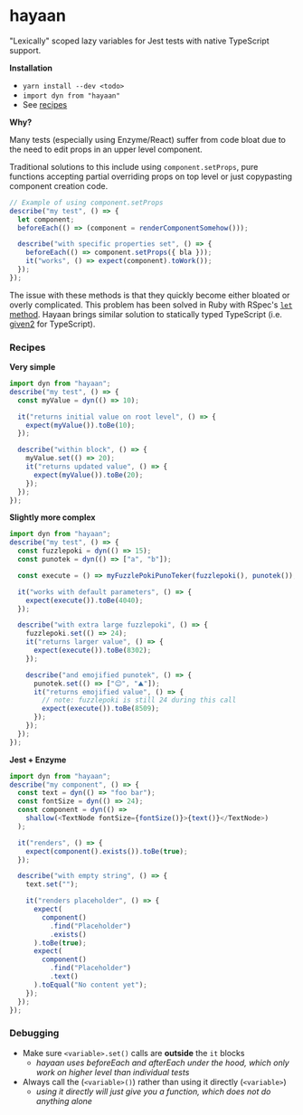 # hayaan

"Lexically" scoped lazy variables for Jest tests with native TypeScript support.

**Installation**

- `yarn install --dev <todo>`
- `import dyn from "hayaan"`
- See [recipes](#recipes)

**Why?**

Many tests (especially using Enzyme/React) suffer from code bloat due to the need to edit props in an upper level component.

Traditional solutions to this include using `component.setProps`, pure functions accepting partial overriding props on top level or just copypasting component creation code.

```js
// Example of using component.setProps
describe("my test", () => {
  let component;
  beforeEach(() => (component = renderComponentSomehow()));

  describe("with specific properties set", () => {
    beforeEach(() => component.setProps({ bla }));
    it("works", () => expect(component).toWork());
  });
});
```

The issue with these methods is that they quickly become either bloated or overly complicated. This problem has been solved in Ruby with RSpec's [`let` method](https://medium.com/@tomkadwill/all-about-rspec-let-a3b642e08d39). Hayaan brings similar solution to statically typed TypeScript (i.e. [given2](https://github.com/tatyshev/given2) for TypeScript).

### Recipes

**Very simple**

```js
import dyn from "hayaan";
describe("my test", () => {
  const myValue = dyn(() => 10);

  it("returns initial value on root level", () => {
    expect(myValue()).toBe(10);
  });

  describe("within block", () => {
    myValue.set(() => 20);
    it("returns updated value", () => {
      expect(myValue()).toBe(20);
    });
  });
});
```

**Slightly more complex**

```js
import dyn from "hayaan";
describe("my test", () => {
  const fuzzlepoki = dyn(() => 15);
  const punotek = dyn(() => ["a", "b"]);

  const execute = () => myFuzzlePokiPunoTeker(fuzzlepoki(), punotek());

  it("works with default parameters", () => {
    expect(execute()).toBe(4040);
  });

  describe("with extra large fuzzlepoki", () => {
    fuzzlepoki.set(() => 24);
    it("returns larger value", () => {
      expect(execute()).toBe(8302);
    });

    describe("and emojified punotek", () => {
      punotek.set(() => ["😊", "⛰️"]);
      it("returns emojified value", () => {
        // note: fuzzlepoki is still 24 during this call
        expect(execute()).toBe(8509);
      });
    });
  });
});
```

**Jest + Enzyme**

```js
import dyn from "hayaan";
describe("my component", () => {
  const text = dyn(() => "foo bar");
  const fontSize = dyn(() => 24);
  const component = dyn(() =>
    shallow(<TextNode fontSize={fontSize()}>{text()}</TextNode>)
  );

  it("renders", () => {
    expect(component().exists()).toBe(true);
  });

  describe("with empty string", () => {
    text.set("");

    it("renders placeholder", () => {
      expect(
        component()
          .find("Placeholder")
          .exists()
      ).toBe(true);
      expect(
        component()
          .find("Placeholder")
          .text()
      ).toEqual("No content yet");
    });
  });
});
```

### Debugging

- Make sure `<variable>.set()` calls are **outside** the `it` blocks
  - _hayaan uses beforeEach and afterEach under the hood, which only work on higher level than individual tests_
- Always call the (`<variable>()`) rather than using it directly (`<variable>`)
  - _using it directly will just give you a function, which does not do anything alone_
